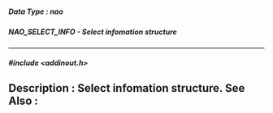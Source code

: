 ##### Data Type : nao
##### NAO_SELECT_INFO - Select infomation structure
---
##### #include <addinout.h>
**Description :**
Select infomation structure.
**See Also :**
[](D:/md_files/.md)
---
